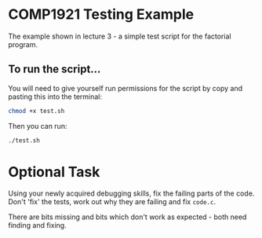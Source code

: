 # COMP1921 Testing Example

The example shown in lecture 3 - a simple test script for the factorial program.

## To run the script...

You will need to give yourself run permissions for the script by copy and pasting this into the terminal:

```bash
chmod +x test.sh
```

Then you can run:

```bash
./test.sh
```

# Optional Task

Using your newly acquired debugging skills, fix the failing parts of the code. Don't 'fix' the tests, work out why they are failing and fix `code.c`.

There are bits missing and bits which don't work as expected - both need finding and fixing.